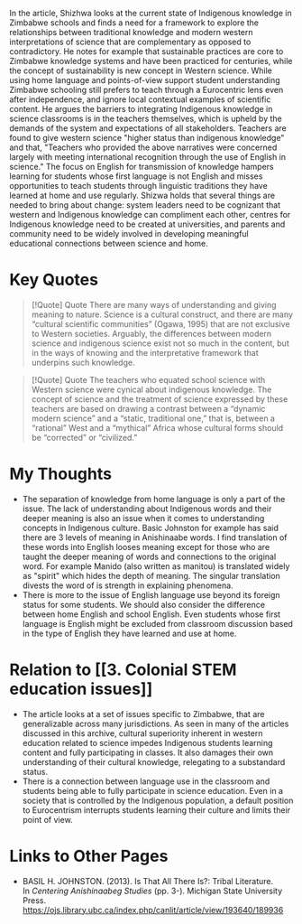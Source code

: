 In the article, Shizhwa looks at the current state of Indigenous knowledge in Zimbabwe schools and finds a need for a framework to explore the relationships between traditional knowledge and modern western interpretations of science that are complementary as opposed to contradictory. He notes for example that sustainable practices are core to Zimbabwe knowledge systems and have been practiced for centuries, while the concept of sustainability is new concept in Western science. While using home language and points-of-view support student understanding Zimbabwe schooling still prefers to teach through a Eurocentric lens even after independence, and ignore local contextual examples of scientific content. He argues the barriers to integrating Indigenous knowledge in science classrooms is in the teachers themselves, which is upheld by the demands of the system and expectations of all stakeholders. Teachers are found to give western science "higher status than indigenous knowledge" and that, "Teachers who provided the above narratives were concerned largely with meeting international recognition through the use of English in science."
The focus on English for transmission of knowledge hampers learning for students whose first language is not English and misses opportunities to teach students through linguistic traditions they have learned at home and use regularly. Shizwa holds that several things are needed to bring about change: system leaders need to be cognizant that western and Indigenous knowledge can compliment each other, centres for Indigenous knowledge need to be created at universities, and parents and community need to be widely involved in developing meaningful educational connections between science and home.
# Key Quotes
> [!Quote] Quote
>There are many ways of understanding and giving meaning to nature. Science is a cultural construct, and there are many “cultural scientific communities” (Ogawa, 1995) that are not exclusive to Western societies. Arguably, the differences between modern science and indigenous science exist not so much in the content, but in the ways of knowing and the interpretative framework that underpins such knowledge.

> [!Quote] Quote
>The teachers who equated school science with Western science were cynical about indigenous knowledge. The concept of science and the treatment of science expressed by these teachers are based on drawing a contrast between a “dynamic modern science” and a “static, traditional one,” that is, between a “rational” West and a “mythical” Africa whose cultural forms should be “corrected” or “civilized.”
# My Thoughts
  - The separation of knowledge from home language is only a part of the issue. The lack of understanding about Indigenous words and their deeper meaning is also an issue when it comes to understanding concepts in Indigenous culture. Basic Johnston for example has said there are 3 levels of meaning in Anishinaabe words. I find translation of these words into English looses meaning except for those who are taught the deeper meaning of words and connections to the original word. For example Manido (also written as manitou) is translated widely as "spirit" which hides the depth of meaning. The singular translation divests the word of is strength in explaining phenomena.
  - There is more to the issue of English language use beyond its foreign status for some students. We should also consider the difference between home English and school English. Even students whose first language is English might be excluded from classroom discussion based in the type of English they have learned and use at home.

# Relation to [[3. Colonial STEM education issues]]
  - The article looks at a set of issues specific to Zimbabwe, that are generalizable across many jurisdictions. As seen in many of the articles discussed in this archive, cultural superiority inherent in western education related to science impedes Indigenous students learning content and fully participating in classes. It also damages their own understanding of their cultural knowledge, relegating to a substandard status.
  - There is a connection between language use in the classroom and students being able to fully participate in science education. Even in a society that is controlled by the Indigenous population, a default position to Eurocentrism interrupts students learning their culture and limits their point of view.

# Links to Other Pages
- BASIL H. JOHNSTON. (2013). Is That All There Is?: Tribal Literature. In _Centering Anishinaabeg Studies_ (pp. 3-). Michigan State University Press. https://ojs.library.ubc.ca/index.php/canlit/article/view/193640/189936
